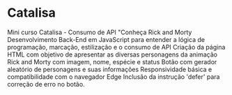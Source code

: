 # Catalisa
Mini curso Catalisa - Consumo de API "Conheça Rick and Morty
Desenvolvimento Back-End em JavaScript para entender a lógica de programação, marcação, estilização e o consumo de API
Criação da página HTML com objetivo de apresentar as diversas personagens da animação Rick and Morty com imagem, nome, espécie e status 
Botão com gerador aleatório de personagens e suas informações 
Responsividade básica e compatibilidade com o navegador Edge
Inclusão da instrução 'defer' para correção de erro no botão. 
